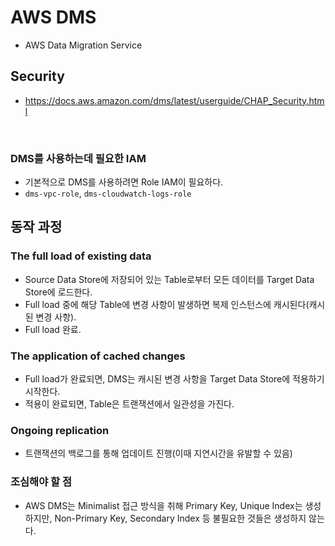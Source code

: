 # AWS DMS
* AWS Data Migration Service


## Security
* https://docs.aws.amazon.com/dms/latest/userguide/CHAP_Security.html
</br>

### DMS를 사용하는데 필요한 IAM
* 기본적으로 DMS를 사용하려면 Role IAM이 필요하다.
* ```dms-vpc-role```, ```dms-cloudwatch-logs-role```




## 동작 과정
### The full load of existing data
* Source Data Store에 저장되어 있는 Table로부터 모든 데이터를 Target Data Store에 로드한다. 
* Full load 중에 해당 Table에 변경 사항이 발생하면 복제 인스턴스에 캐시된다(캐시된 변경 사항).
* Full load 완료.

### The application of cached changes
* Full load가 완료되면, DMS는 캐시된 변경 사항을 Target Data Store에 적용하기 시작한다.
* 적용이 완료되면, Table은 트랜잭션에서 일관성을 가진다.


### Ongoing replication
* 트랜잭션의 백로그를 통해 업데이트 진행(이때 지연시간을 유발할 수 있음)


### 조심해야 할 점
* AWS DMS는 Minimalist 접근 방식을 취해 Primary Key, Unique Index는 생성하지만, Non-Primary Key, Secondary Index 등 불필요한 것들은 생성하지 않는다.
